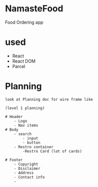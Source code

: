# NamasteFood

Food Ordering app

# used

- React
- React DOM
- Parcel

# Planning

    look at Planning doc for wire frame like

    (level 1 planning)

    # Header
        - Logo
        - Nav items
    # Body
        - search
            - input
            - button
        - Restro container
            -Restro Card (lot of cards)

    # Footer
        - Copyright
        - Disclaimer
        - Address
        - Contact info
        -
